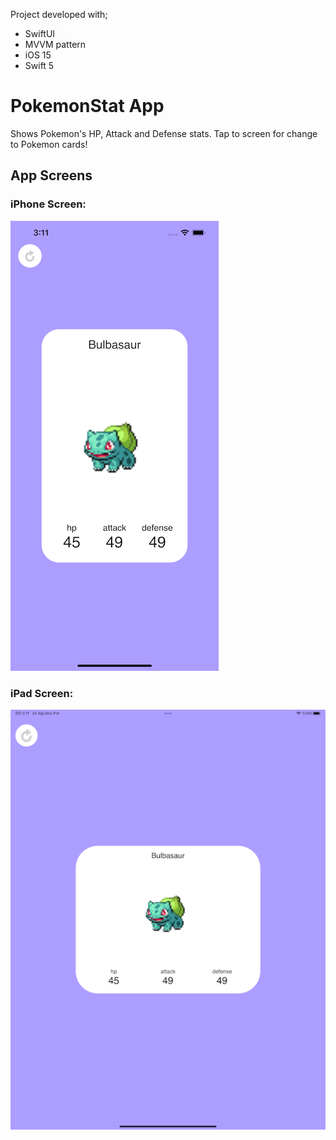 Project developed with; 
- SwiftUI 
- MVVM pattern
- iOS 15 
- Swift 5


# PokemonStat App
Shows Pokemon's HP, Attack and Defense stats.
Tap to screen for change to Pokemon cards!



## App Screens

### iPhone Screen:

![alt tag1](images/iPhoneScreen.png)


### iPad Screen:

![alt tag2](images/iPadScreen.png)
